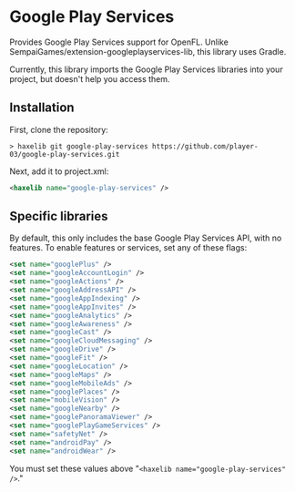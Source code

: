 # Google Play Services

Provides Google Play Services support for OpenFL. Unlike SempaiGames/extension-googleplayservices-lib, this library uses Gradle.

Currently, this library imports the Google Play Services libraries into your project, but doesn't help you access them.

## Installation

First, clone the repository:

```text
> haxelib git google-play-services https://github.com/player-03/google-play-services.git
```

Next, add it to project.xml:

```xml
<haxelib name="google-play-services" />
```

## Specific libraries

By default, this only includes the base Google Play Services API, with no features. To enable features or services, set any of these flags:

```xml
<set name="googlePlus" />
<set name="googleAccountLogin" />
<set name="googleActions" />
<set name="googleAddressAPI" />
<set name="googleAppIndexing" />
<set name="googleAppInvites" />
<set name="googleAnalytics" />
<set name="googleAwareness" />
<set name="googleCast" />
<set name="googleCloudMessaging" />
<set name="googleDrive" />
<set name="googleFit" />
<set name="googleLocation" />
<set name="googleMaps" />
<set name="googleMobileAds" />
<set name="googlePlaces" />
<set name="mobileVision" />
<set name="googleNearby" />
<set name="googlePanoramaViewer" />
<set name="googlePlayGameServices" />
<set name="safetyNet" />
<set name="androidPay" />
<set name="androidWear" />
```

You must set these values above "`<haxelib name="google-play-services" />`."
